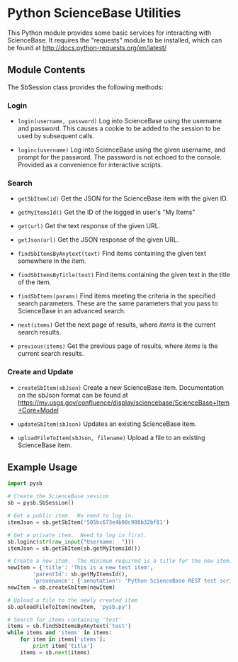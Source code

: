 Python ScienceBase Utilities
============================
This Python module provides some basic services for interacting with ScienceBase.  It requires the "requests"
module to be installed, which can be found at http://docs.python-requests.org/en/latest/

Module Contents
---------------
The SbSession class provides the following methods:

### Login
* `login(username, password)`
Log into ScienceBase using the username and password.  This causes a cookie to be added to the session
to be used by subsequent calls.

* `loginc(username)`
Log into ScienceBase using the given username, and prompt for the password.  The password is not
echoed to the console.  Provided as a convenience for interactive scripts.

### Search
* `getSbItem(id)`
Get the JSON for the ScienceBase item with the given ID.

* `getMyItemsId()`
Get the ID of the logged in user's "My Items"

* `get(url)`
Get the text response of the given URL.

* `getJson(url)`
Get the JSON response of the given URL.

* `findSbItemsByAnytext(text)`
Find items containing the given text somewhere in the item.

* `findSbItemsByTitle(text)`
Find items containing the given text in the title of the item.

* `findSbItems(params)`
Find items meeting the criteria in the specified search parameters.  These are the same parameters that you pass
to ScienceBase in an advanced search.

* `next(items)`
Get the next page of results, where *items* is the current search results.

* `previous(items)`
Get the previous page of results, where *items* is the current search results.

### Create and Update
* `createSbItem(sbJson)`
Create a new ScienceBase item.  Documentation on the sbJson format can be found at
https://my.usgs.gov/confluence/display/sciencebase/ScienceBase+Item+Core+Model

* `updateSbItem(sbJson)`
Updates an existing ScienceBase item.

* `uploadFileToItem(sbJson, filename)`
Upload a file to an existing ScienceBase item.

Example Usage
-------------

````python
import pysb

# Create the ScienceBase session
sb = pysb.SbSession()

# Get a public item.  No need to log in.
itemJson = sb.getSbItem('505bc673e4b08c986b32bf81')

# Get a private item.  Need to log in first.
sb.loginc(str(raw_input("Username:  ")))
itemJson = sb.getSbItem(sb.getMyItemsId())

# Create a new item.  The minimum required is a title for the new item, and the parent ID.
newItem = {'title': 'This is a new test item',
        'parentId': sb.getMyItemsId(),
        'provenance': {'annotation': 'Python ScienceBase REST test script'}}
newItem = sb.createSbItem(newItem)

# Upload a file to the newly created item
sb.uploadFileToItem(newItem, 'pysb.py')

# Search for items containing 'test'
items = sb.findSbItemsByAnytext('test')
while items and 'items' in items:
    for item in items['items']:
        print item['title']
    items = sb.next(items)
````
